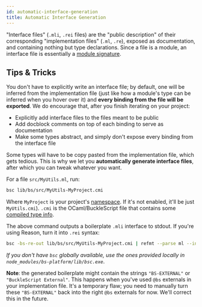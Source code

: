 ```yaml
---
id: automatic-interface-generation
title: Automatic Interface Generation
---
```


"Interface files" (`.mli`, `.rei` files) are the "public description" of their corresponding "implementation files" (`.ml`, `.re`), exposed as documentation, and containing nothing but type declarations. Since a file is a module, an interface file is essentially a [module signature](https://reasonml.github.io/guide/language/module#signatures).

## Tips & Tricks

You don't have to explicitly write an interface file; by default, one will be inferred from the implementation file (just like how a module's type can be inferred when you hover over it) and **every binding from the file will be exported**. We do encourage that, after you finish iterating on your project:

- Explicitly add interface files to the files meant to be public
- Add docblock comments on top of each binding to serve as documentation
- Make some types abstract, and simply don't expose every binding from the interface file

Some types will have to be copy pasted from the implementation file, which gets tedious. This is why we let you **automatically generate interface files**, after which you can tweak whatever you want.

For a file `src/MyUtils.ml`, run:

```sh
bsc lib/bs/src/MyUtils-MyProject.cmi
```

Where `MyProject` is your project's [namespace](build-configuration.md#name-namespace). If it's not enabled, it'll be just `MyUtils.cmi`). `.cmi` is the OCaml/BuckleScript file that contains some [compiled type info](https://reasonml.github.io/community/faq#compiled-files).

The above command outputs a boilerplate `.mli` interface to stdout. If you're using Reason, turn it into `.rei` syntax:

```sh
bsc -bs-re-out lib/bs/src/MyUtils-MyProject.cmi | refmt --parse ml --interface true
```

_If you don't have `bsc` globally available, use the ones provided locally in `node_modules/bs-platform/lib/bsc.exe`_.

**Note**: the generated boilerplate might contain the strings `"BS-EXTERNAL"` or `"BuckleScript External"`. This happens when you've used `@bs` externals in your implementation file. It's a temporary flaw; you need to manually turn these `"BS-EXTERNAL"` back into the right `@bs` externals for now. We'll correct this in the future.
